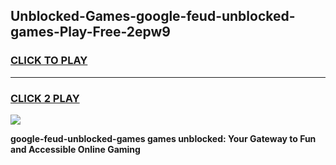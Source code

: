 
## Unblocked-Games-google-feud-unblocked-games-Play-Free-2epw9
<h3>
<a href="https://premium76.site?title=google-feud-unblocked-games&ref=24M">CLICK TO PLAY</a></h3>
<hr>

<h3>
<a href="https://premium76.site?title=google-feud-unblocked-games&ref=24M">CLICK 2 PLAY</a>
  
</h3>

<a href="https://premium76.site?title=google-feud-unblocked-games&ref=24M"><img src="https://clearcache.store/games.png"></a>


**google-feud-unblocked-games games unblocked: Your Gateway to Fun and Accessible Online Gaming**
